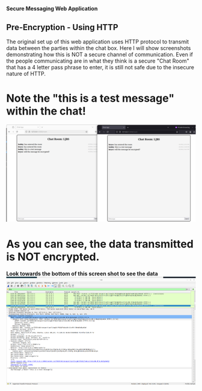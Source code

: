 #### Secure Messaging Web Application

## Pre-Encryption - Using HTTP

The original set up of this web application uses HTTP protocol to transmit data between the parties within the chat box. Here I will show screenshots demonstrating how this is NOT a secure channel of communication. Even if the people communicating are in what they think is a secure "Chat Room" that has a 4 letter pass phrase to enter, it is still not safe due to the insecure nature of HTTP.


# Note the "this is a test message" within the chat!
![Chat Log](chatLogPreEncryption.png "Showing the chat log")


# As you can see, the data transmitted is NOT encrypted.
**Look towards the bottom of this screen shot to see the data**
![Wireshark Capture](wiresharkPlaintext.png "WireShark Capture")
